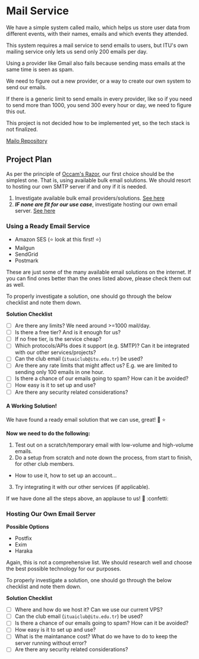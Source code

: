 # Mail Service

We have a simple system called mailo, which helps us store user data from different events, with their names, emails and which events they attended.

This system requires a mail service to send emails to users, but ITU's own mailing service only lets us send only 200 emails per day.

Using a provider like Gmail also fails because sending mass emails at the same time is seen as spam.

We need to figure out a new provider, or a way to create our own system to send our emails.

If there is a generic limit to send emails in every provider, like so if you need to send more than 1000, you send 300 every hour or day, we need to figure this out.

This project is not decided how to be implemented yet, so the tech stack is not finalized.

[Mailo Repository](https://github.com/ITU-Artificial-Intelligence-Club/mailo)

## Project Plan

As per the principle of [Occam's Razor](https://en.wikipedia.org/wiki/Occam%27s_razor), our first choice should be the simplest one. That is, using available bulk email solutions. We should resort to hosting our own SMTP server if and ony if it is needed.

1. Investigate available bulk email providers/solutions. [See here](#using-a-ready-email-service)
2. ***IF none are fit for our use case***, investigate hosting our own email server. [See here](#hosting-our-own-email-server)

### Using a Ready Email Service

- Amazon SES (:star: look at this first! :star:)
- Mailgun
- SendGrid
- Postmark

These are just some of the many available email solutions on the internet. If you can find ones better than the ones listed above, please check them out as well.

To properly investigate a solution, one should go through the below checklist and note them down.

**Solution Checklist**
- [ ] Are there any limits? We need around >=1000 mail/day.
- [ ] Is there a free tier? And is it enough for us? 
- [ ] If no free tier, is the service cheap?
- [ ] Which protocols/APIs does it support (e.g. SMTP)? Can it be integrated with our other services/projects?
- [ ] Can the club email (`ituaiclub@itu.edu.tr`) be used? 
- [ ] Are there any rate limits that might affect us? E.g. we are limited to sending only 100 emails in one hour.
- [ ] Is there a chance of our emails going to spam? How can it be avoided?
- [ ] How easy is it to set up and use?
- [ ] Are there any security related considerations?

#### A Working Solution!

We have found a ready email solution that we can use, great! :rocket: :star:

**Now we need to do the following:**

1. Test out on a scratch/temporary email with low-volume and high-volume emails.
2. Do a setup from scratch and note down the process, from start to finish, for other club members.
  - How to use it, how to set up an account...
3. Try integrating it with our other services (if applicable).

If we have done all the steps above, an applause to us! :clap: :confetti:

### Hosting Our Own Email Server

**Possible Options**

- Postfix
- Exim
- Haraka

Again, this is not a comprehensive list. We should research well and choose the best possible technology for our purposes.

To properly investigate a solution, one should go through the below checklist and note them down.

**Solution Checklist**
- [ ] Where and how do we host it? Can we use our current VPS?
- [ ] Can the club email (`ituaiclub@itu.edu.tr`) be used? 
- [ ] Is there a chance of our emails going to spam? How can it be avoided?
- [ ] How easy is it to set up and use?
- [ ] What is the maintanance cost? What do we have to do to keep the server running without error?
- [ ] Are there any security related considerations?
